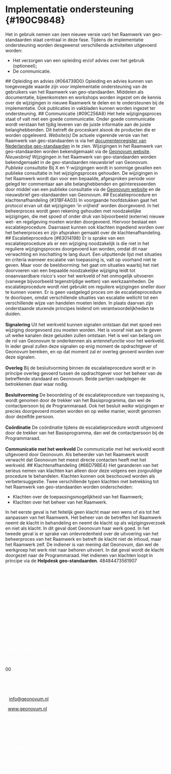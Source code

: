 # Implementatie ondersteuning {#190C9848}
Het in gebruik nemen van (een nieuwe versie van) het Raamwerk van geo-standaarden staat centraal in deze fase. Tijdens de implementatie ondersteuning worden desgewenst verschillende activiteiten uitgevoerd worden:
<ul><li>Het verzorgen van een opleiding en/of advies over het gebruik (optioneel);</li>
<li>De communicatie.</li>
</ul>
## Opleiding en advies {#064739D0}
Opleiding en advies kunnen van toegevoegde waarde zijn voor implementatie ondersteuning van de gebruikers van het Raamwerk van geo-standaarden. Middelen als documentatie, bijeenkomsten en workshops worden ingezet om de kennis over de wijzigingen in nieuwe Raamwerk te delen en te ondersteunen bij de implementatie. Ook publicaties in vakbladen kunnen worden ingezet ter ondersteuning.
## Communicatie {#09C256A8}
Het hele wijzigingsproces staat of valt met een goede communicatie. Onder goede communicatie wordt verstaan het tijdig leveren van de juiste informatie aan de juiste belanghebbenden. Dit betreft de proceskant alsook de producten die er worden opgeleverd.
<i>Website(s)</i>
De actuele vigerende versie van het Raamwerk van geo-standaarden is via het <a href='https://docs.geostandaarden.nl/rwgs/rw/' target='_blank'>documentenregister van Nederlandse geo-standaarden</a> in te zien.
Wijzigingen in het Raamwerk van geo-standaarden worden bekendgemaakt via de <a href='https://www.geonovum.nl/geo-standaarden/raamwerk-geo-standaarden' target='_blank'>Geonovum website</a>.
<i>Nieuwsbrief</i>
Wijzigingen in het Raamwerk van geo-standaarden worden bekendgemaakt in de geo-standaarden nieuwsbrief van Geonovum.
<i>Publieke consultatie</i>
Bij X en Y-wijzigingen wordt in sommige gevallen een publieke consultatie in het wijzigingsproces gehouden. De wijzigingen in het Raamwerk wordt dan voor een bepaalde, afgesproken periode voor gelegd ter commentaar aan alle belanghebbenden en geïnteresseerden door middel van een publieke consultatie via de <a href='https://www.geonovum.nl/geo-standaarden/raamwerk-geo-standaarden' target='_blank'>Geonovum website</a> en de nieuwsbrief geo-standaarden van Geonovum.
## Escalatieprocedure en klachtenafhandeling {#31BF4A03}
In voorgaande hoofdstukken gaat het protocol ervan uit dat wijzigingen 'in vrijheid' worden doorgevoerd. In het beheerproces wordt geen rekening gehouden met noodzakelijke wijzigingen, die met spoed of onder druk van bijvoorbeeld (externe) nieuwe wet- en regelgeving moeten worden doorgevoerd. Hiervoor bestaat een escalatieprocedure. Daarnaast kunnen ook klachten ingediend worden over het beheerproces en zijn afspraken gemaakt over de klachtenafhandeling.
## Escalatieprocedure {#63014198}
Er is sprake van een escalatieprocedure als er een wijziging noodzakelijk is die niet in het reguliere wijzigingsproces doorgevoerd kan worden, omdat dit naar verwachting en inschatting te lang duurt. Een uitputtende lijst met situaties en criteria wanneer escalatie van toepassing is, valt op voorhand niet te geven. Maar voor de beeldvorming: het gaat om situaties waarbij het niet doorvoeren van een bepaalde noodzakelijke wijziging leidt tot onaanvaardbare risico's voor het werkveld of het onmogelijk uitvoeren (vanwege bijvoorbeeld tegenstrijdige wetten) van werkzaamheden.
De escalatieprocedure wordt niet gebruikt om reguliere wijzigingen sneller door te kunnen voeren. Er is geen vastgelegd proces om de escalatieprocedure te doorlopen, omdat verschillende situaties van escalatie wellicht tot een verschillende wijze van handelen moeten leiden. In plaats daarvan zijn onderstaande sturende principes leidend om verantwoordelijkheden te duiden.
<br/>
<br/>
<b>Signalering</b>
Uit het werkveld kunnen signalen ontstaan dat met spoed een wijziging doorgevoerd zou moeten worden. Het is vooraf niet aan te geven uit welke kanalen deze geluiden zullen ontstaan. Het is wel van belang om de rol van Geonovum te onderkennen als antennefunctie voor het werkveld. In ieder geval zullen deze signalen op enig moment de opdrachtgever of Geonovum bereiken, en op dat moment zal er overleg gevoerd worden over deze signalen.
<br/>
<br/>
<b>Overleg</b>
Bij de besluitvorming binnen de escalatieprocedure wordt er in principe overleg gevoerd tussen de opdrachtgever voor het beheer van de betreffende standaard en Geonovum. Beide partijen raadplegen de betrokkenen daar waar nodig.
<br/>
<br/>
<b>Besluitvorming</b>
De beoordeling of de escalatieprocedure van toepassing is, wordt genomen door de trekker van het Basisprogramma, dan wel de contactpersoon bij de Programmaraad. Ook het besluit <i>welke </i>wijzigingen er precies doorgevoerd moeten worden en op welke manier, wordt genomen door dezelfde persoon.
<br/>
<br/>
<b>Coördinatie</b>
De coördinatie tijdens de escalatieprocedure wordt uitgevoerd door de trekker van het Basisprogramma, dan wel de contactpersoon bij de Programmaraad.
<br/>
<br/>
<b>Communicatie met het werkveld</b>
De communicatie met het werkveld wordt uitgevoerd door Geonovum. Als beheerder van het Raamwerk wordt verwacht dat Geonovum het meest directe contacten heeft met het werkveld.
## Klachtenafhandeling {#66D79BE4}
Het garanderen van het serieus nemen van klachten kan alleen door deze volgens een zorgvuldige procedure te behandelen. Klachten kunnen ook beschouwd worden als verbetersuggestie. Twee verschillende typen klachten met betrekking tot het Raamwerk van geo-standaarden worden onderscheiden:
<ul><li>Klachten over de toepassingsmogelijkheid van het Raamwerk;</li>
<li>Klachten over het beheer van het Raamwerk.</li>
</ul>
In het eerste geval is het feitelijk geen klacht maar een wens of eis tot het aanpassen van het Raamwerk. Het beheer van de betreffen het Raamwerk neemt de klacht in behandeling en neemt de klacht op als wijzigingsverzoek en niet als klacht. In dit geval doet Geonovum haar werk goed. 
In het tweede geval is er sprake van ontevredenheid over de uitvoering van het beheerproces van het Raamwerk en betreft de klacht niet de inhoud, maar het Raamwerk zelf. De indiener is van mening dat Geonovum, dan wel de werkgroep het werk niet naar behoren uitvoert. In dat geval wordt de klacht doorgezet naar de Programmaraad.
Het indienen van klachten loopt in principe via de <b>Helpdesk geo-standaarden</b>. 
48484473561907<div class='textbox'><p id='3192C09B'><b><span style='color: #FFFFFF;'>Geonovum</span></b><p id='65F3D066'>    <b><span style='color: #FFFFFF;'>T    </span></b><span style='color: #FFFFFF;'>033 460 41 00    </span><p id='558ECDF1'>    <b><span style='color: #FFFFFF;'>E    </span></b><span style='color: #FFFFFF;'>info@geonovum.nl    </span><p class='space-after' id='627F7E2D'>    <b><span style='color: #FFFFFF;'>I</span></b><span style='color: #FFFFFF;'>    www.geonovum.nl</span><p id='5315BB45'><b><span style='color: #FFFFFF;'>bezoekadres    </span></b><p id='03BE32DE'><span style='color: #FFFFFF;'>Barchman Wuytierslaan 10    </span><p class='space-after' id='32B2183C'><span style='color: #FFFFFF;'>3818 LH Amersfoort    </span><p id='60745E6E'><b><span style='color: #FFFFFF;'>postadres</span></b><p id='6B578B88'><span style='color: #FFFFFF;'>Postbus 508</span><p id='1890DDFD'><span style='color: #FFFFFF;'>3800 AM Amersfoort</span></div>

00<div class='textbox'><p id='3192C09B'><b><span style='color: #FFFFFF;'>Geonovum</span></b><p id='65F3D066'>    <b><span style='color: #FFFFFF;'>T    </span></b><span style='color: #FFFFFF;'>033 460 41 00    </span><p id='558ECDF1'>    <b><span style='color: #FFFFFF;'>E    </span></b><span style='color: #FFFFFF;'>info@geonovum.nl    </span><p class='space-after' id='627F7E2D'>    <b><span style='color: #FFFFFF;'>I</span></b><span style='color: #FFFFFF;'>    www.geonovum.nl</span><p id='5315BB45'><b><span style='color: #FFFFFF;'>bezoekadres    </span></b><p id='03BE32DE'><span style='color: #FFFFFF;'>Barchman Wuytierslaan 10    </span><p class='space-after' id='32B2183C'><span style='color: #FFFFFF;'>3818 LH Amersfoort    </span><p id='60745E6E'><b><span style='color: #FFFFFF;'>postadres</span></b><p id='6B578B88'><span style='color: #FFFFFF;'>Postbus 508</span><p id='1890DDFD'><span style='color: #FFFFFF;'>3800 AM Amersfoort</span></div>


